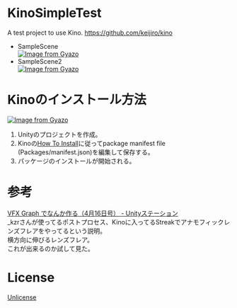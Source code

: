 # KinoSimpleTest
A test project to use Kino. https://github.com/keijiro/kino
- SampleScene   
[![Image from Gyazo](https://i.gyazo.com/143585f7661fb06d5a10e7a3ddac729f.gif)](https://gyazo.com/143585f7661fb06d5a10e7a3ddac729f)
- SampleScene2  
[![Image from Gyazo](https://i.gyazo.com/7d54b9f348f011ee8c76c2e2efc42a4c.gif)](https://gyazo.com/7d54b9f348f011ee8c76c2e2efc42a4c)

# Kinoのインストール方法
[![Image from Gyazo](https://i.gyazo.com/23745a8ffece9115b28971c0c7f9fdd7.png)](https://gyazo.com/23745a8ffece9115b28971c0c7f9fdd7)
1. Unityのプロジェクトを作成。
2. Kinoの[How To Install](https://github.com/keijiro/kino#how-to-install)に従ってpackage manifest file (Packages/manifest.json)を編集して保存する。  
3. パッケージのインストールが開始される。

# 参考
[VFX Graph でなんか作る（4月16日号） - Unityステーション](https://www.youtube.com/watch?v=6Ff7S4ocNGs&feature=youtu.be&t=4702)   
_kzrさんが使ってるポストプロセス、Kinoに入ってるStreakでアナモフィックレンズフレアをやってるという説明。  
横方向に伸びるレンズフレア。  
これが出来るのか試して見た。  

# License
[Unlicense](https://unlicense.org/)
